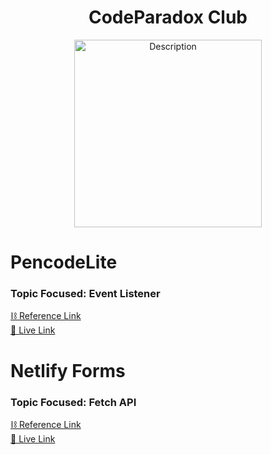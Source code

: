 <h1 style="text-align: center;">CodeParadox Club</h1>

<div style="text-align: center;">
  <img src="https://bg-so-1.zippyimage.com/2024/10/17/ec7c9f0c47ca0c1f770ebe667e8ec731.jpg" alt="Description" width="300">
</div>

# PencodeLite

### Topic Focused: Event Listener

[⛓️ Reference Link](https://developer.mozilla.org/en-US/docs/Web/API/EventTarget/addEventListener)
<br>
[🔗 Live Link](https://pencodelite.netlify.app/)

# Netlify Forms

### Topic Focused: Fetch API

[⛓️ Reference Link](https://developer.mozilla.org/en-US/docs/Web/API/Fetch_API/Using_Fetch)
<br>
[🔗 Live Link](https://netlifyforms-xyz.netlify.app/)
